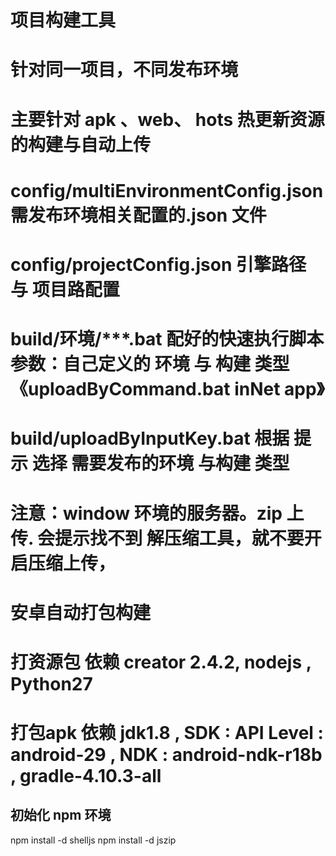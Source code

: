 # 项目构建工具

# 针对同一项目，不同发布环境
# 主要针对 apk 、web、 hots 热更新资源的构建与自动上传
# config/multiEnvironmentConfig.json  需发布环境相关配置的.json 文件
 <!-- "explain": "内网相关",                               //环境描述
        "routerUrl": "http://192.168.6.210:8088/",         // 服务器地址
        "hotUpdatePath": "http://192.168.6.210/hotUpdate", //热更新下载根目录
        "debug": true,                                     //是否开启调试模式
        "uploadBatPath": "../upload/inNet/uploadPop.bat",  //自定义.bat 执行文件上传,开启压缩上传，调用此脚本
        "shSginPem": "",                                   // 本地私钥地址。 没私钥要输密码
        "isZip": false,                                     // 是否开启压缩长传
        "serverAddress": "Administrator@192.168.6.210",     // 服务器地址
        "staticPath": "/Users/Administrator/Desktop/worke/client/static/", //上传资源保存在服务器路径。
        "romoteResFileName": {  // 构建后资源放置文件夹名
            "web": "web-mobile",
            "hots": "hotUpdate",
            "app": "app"
        } -->
# config/projectConfig.json 引擎路径 与 项目路配置

# build/环境/***.bat 配好的快速执行脚本  参数：自己定义的 环境 与 构建 类型 《uploadByCommand.bat inNet app》

# build/uploadByInputKey.bat 根据 提示 选择 需要发布的环境 与构建 类型

# 注意：window 环境的服务器。zip 上传. 会提示找不到 解压缩工具，就不要开启压缩上传，


# 安卓自动打包构建


# 打资源包 依赖 creator 2.4.2, nodejs , Python27 
# 打包apk 依赖 jdk1.8 , SDK : API Level : android-29 , NDK : android-ndk-r18b , gradle-4.10.3-all

## 初始化 npm 环境
npm install -d shelljs
npm install -d jszip